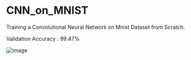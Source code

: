 # CNN_on_MNIST
Training a Convolutional Neural Network on Mnist Dataset from Scratch.

Validation Accuracy : 99.47%

![image](https://user-images.githubusercontent.com/63066870/121926501-a6dab080-cd5b-11eb-8411-258c7443b772.png)
